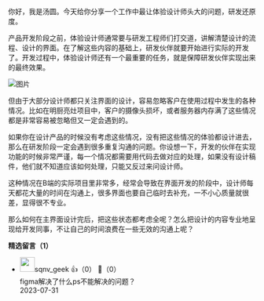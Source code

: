 你好，我是汤圆。今天给你分享一个工作中最让体验设计师头大的问题，研发还原度。

产品开发阶段之前，体验设计师通常要与研发工程师们打交道，讲解清楚设计的流程、设计的界面。在了解这些内容的基础上，研发伙伴就要开始进行实际的开发了。开发过程中，体验设计师还有一个最重要的任务，就是保障研发伙伴实现出来的最终效果。

![图片](https://static001.geekbang.org/resource/image/b4/9d/b4ed91ab3e3907b2aea0fbbf514fe59d.jpg?wh=5760x2466)

但由于大部分设计师都只关注界面的设计，容易忽略客户在使用过程中发生的各种情况。比如在明厨亮灶项目中，客户的摄像头损坏，或者服务器内存满了这些情况都是非常容易被忽略但又一定会遇到的。

如果你在设计产品的时候没有考虑这些情况，没有把这些情况的体验都设计进去，那么在研发阶段一定会遇到很多重复沟通的问题。你设想一下，开发的伙伴在实现功能的时候非常严谨，每一个情况都需要用代码去做对应的处理，如果没有设计稿件，他们就不知道应该如何处理，只能又反过来问设计师。

这种情况在B端的实际项目里非常多，经常会导致在界面开发的阶段中，设计师每天都花大量的时间在沟通上，很多界面也要自己临时去补充，一不小心质量就很差，显得很不专业。

那么如何在主界面设计完后，把这些状态都考虑全呢？怎么把设计的内容专业地呈现给开发同事，不让自己的时间浪费在一些无效的沟通上呢？
<div><strong>精选留言（1）</strong></div><ul>
<li><img src="https://thirdwx.qlogo.cn/mmopen/vi_32/a4nwicfbEpwqfm8En9iapFqGoOpVg0p0N4ZjIFAdWQMiaxT0JT9OpYrM5ud1OliaLAUhhiaHDjY8mxmNfSbgBNAAGTQ/132" width="30px"><span>sqnv_geek</span> 👍（0） 💬（0）<div>figma解决了什么ps不能解决的问题？</div>2023-07-31</li><br/>
</ul>